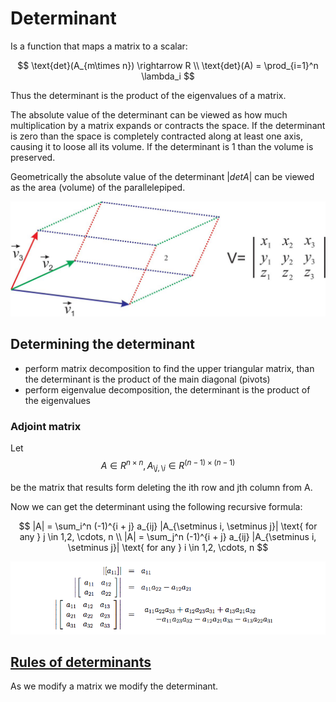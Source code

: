 # Determinant
Is a function that maps a matrix to a scalar:

$$
\text{det}(A_{m\times n}) \rightarrow R \\ 
\text{det}(A) = \prod_{i=1}^n \lambda_i
$$

Thus the determinant is the product of the eigenvalues of a matrix.

The absolute value of the determinant can be viewed as how much multiplication by a matrix expands or contracts the space. If the determinant is zero than the space is completely contracted along at least one axis, causing it to loose all its volume. If the determinant is 1 than the volume is preserved.


Geometrically the absolute value of the determinant $|det A|$ can be viewed as the area (volume) of the parallelepiped.

![](../.images/determinant_volume.jpeg)

## Determining the determinant

* perform matrix decomposition to find the upper triangular matrix, than the determinant is the product of the main diagonal (pivots)
* perform eigenvalue decomposition, the determinant is the product of the eigenvalues

### Adjoint matrix
Let 
$$ A \in R^{n \times n}, A_{\setminus j, \setminus i} \in R^{(n-1) \times (n - 1)} $$

be the matrix that results form deleting the ith row and jth column from A. 

Now we can get the determinant using the following recursive formula:

$$
|A| = \sum_i^n (-1)^{i + j} a_{ij} |A_{\setminus i, \setminus j}| \text{ for any } j \in 1,2, \cdots, n \\
|A| = \sum_j^n (-1)^{i + j} a_{ij} |A_{\setminus i, \setminus j}| \text{ for any } i \in 1,2, \cdots, n
$$

![](../.images/determinant_adjoint.png)

## [Rules of determinants ](rules_of_determinants.md)
As we modify a matrix we modify the determinant.